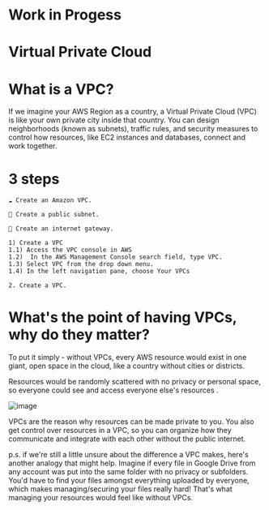 # Work in Progess

# Virtual Private Cloud



# What is a VPC?
If we imagine your AWS Region as a country, a Virtual Private Cloud (VPC) is like your own private city inside that country.
You can design neighborhoods (known as subnets), traffic rules, and security measures to control how resources, like EC2 instances and databases, connect and work together.

# 3 steps
```
☁️ Create an Amazon VPC.
```
```
🥅 Create a public subnet.
```
```
🚪 Create an internet gateway.
```

```
1) Create a VPC
1.1) Access the VPC console in AWS
1.2)  In the AWS Management Console search field, type VPC.
1.3) Select VPC from the drop down menu.
1.4) In the left navigation pane, choose Your VPCs
```
```
2. Create a VPC.
```
# What's the point of having VPCs, why do they matter?
To put it simply - without VPCs, every AWS resource would exist in one giant, open space in the cloud, like a country without cities or districts.

Resources would be randomly scattered with no privacy or personal space, so everyone could see and access everyone else's resources .

![image](https://github.com/user-attachments/assets/13a97bae-8b48-44f6-80fc-6d6c0b6d3ff8)


VPCs are the reason why resources can be made private to you. You also get control over resources in a VPC, so you can organize how they communicate and integrate with each other without the public internet.

p.s. if we're still a little unsure about the difference a VPC makes, here's another analogy that might help. Imagine if every file in Google Drive from any account was put into the same folder with no privacy or subfolders. You'd have to find your files amongst everything uploaded by everyone, which makes managing/securing your files really hard! That's what managing your resources would feel like without VPCs.

